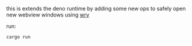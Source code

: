 this is extends the deno runtime by adding some new ops to safely open new webview windows using [wry](https://github.com/tauri-apps/wry)

run:
```
cargo run
```